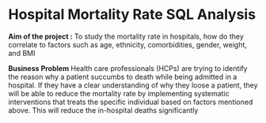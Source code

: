 # Hospital Mortality Rate SQL Analysis

**Aim of the project :** To study the mortality rate in hospitals, how do they correlate to factors such as age, ethnicity, comorbidities, gender, weight, and BMI

**Business Problem**
Health care professionals (HCPs) are trying to identify the reason why a patient succumbs to death while being admitted in a hospital. If they have a clear understanding of why they loose a patient, they will be able to reduce the mortality rate by implementing systematic interventions that treats the specific individual based on factors mentioned above. This will reduce the in-hospital deaths significantly
